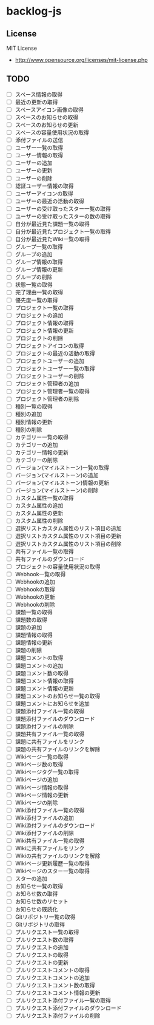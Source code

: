 # backlog-js

## License

MIT License

* http://www.opensource.org/licenses/mit-license.php

## TODO
- [ ] スペース情報の取得
- [ ] 最近の更新の取得
- [ ] スペースアイコン画像の取得
- [ ] スペースのお知らせの取得
- [ ] スペースのお知らせの更新
- [ ] スペースの容量使用状況の取得
- [ ] 添付ファイルの送信
- [ ] ユーザー一覧の取得
- [ ] ユーザー情報の取得
- [ ] ユーザーの追加
- [ ] ユーザーの更新
- [ ] ユーザーの削除
- [ ] 認証ユーザー情報の取得
- [ ] ユーザーアイコンの取得
- [ ] ユーザーの最近の活動の取得
- [ ] ユーザーの受け取ったスター一覧の取得
- [ ] ユーザーの受け取ったスターの数の取得
- [ ] 自分が最近見た課題一覧の取得
- [ ] 自分が最近見たプロジェクト一覧の取得
- [ ] 自分が最近見たWiki一覧の取得
- [ ] グループ一覧の取得
- [ ] グループの追加
- [ ] グループ情報の取得
- [ ] グループ情報の更新
- [ ] グループの削除
- [ ] 状態一覧の取得
- [ ] 完了理由一覧の取得
- [ ] 優先度一覧の取得
- [ ] プロジェクト一覧の取得
- [ ] プロジェクトの追加
- [ ] プロジェクト情報の取得
- [ ] プロジェクト情報の更新
- [ ] プロジェクトの削除
- [ ] プロジェクトアイコンの取得
- [ ] プロジェクトの最近の活動の取得
- [ ] プロジェクトユーザーの追加
- [ ] プロジェクトユーザー一覧の取得
- [ ] プロジェクトユーザーの削除
- [ ] プロジェクト管理者の追加
- [ ] プロジェクト管理者一覧の取得
- [ ] プロジェクト管理者の削除
- [ ] 種別一覧の取得
- [ ] 種別の追加
- [ ] 種別情報の更新
- [ ] 種別の削除
- [ ] カテゴリー一覧の取得
- [ ] カテゴリーの追加
- [ ] カテゴリー情報の更新
- [ ] カテゴリーの削除
- [ ] バージョン(マイルストーン)一覧の取得
- [ ] バージョン(マイルストーン)の追加
- [ ] バージョン(マイルストーン)情報の更新
- [ ] バージョン(マイルストーン)の削除
- [ ] カスタム属性一覧の取得
- [ ] カスタム属性の追加
- [ ] カスタム属性の更新
- [ ] カスタム属性の削除
- [ ] 選択リストカスタム属性のリスト項目の追加
- [ ] 選択リストカスタム属性のリスト項目の更新
- [ ] 選択リストカスタム属性のリスト項目の削除
- [ ] 共有ファイル一覧の取得
- [ ] 共有ファイルのダウンロード
- [ ] プロジェクトの容量使用状況の取得
- [ ] Webhook一覧の取得
- [ ] Webhookの追加
- [ ] Webhookの取得
- [ ] Webhookの更新
- [ ] Webhookの削除
- [ ] 課題一覧の取得
- [ ] 課題数の取得
- [ ] 課題の追加
- [ ] 課題情報の取得
- [ ] 課題情報の更新
- [ ] 課題の削除
- [ ] 課題コメントの取得
- [ ] 課題コメントの追加
- [ ] 課題コメント数の取得
- [ ] 課題コメント情報の取得
- [ ] 課題コメント情報の更新
- [ ] 課題コメントのお知らせ一覧の取得
- [ ] 課題コメントにお知らせを追加
- [ ] 課題添付ファイル一覧の取得
- [ ] 課題添付ファイルのダウンロード
- [ ] 課題添付ファイルの削除
- [ ] 課題共有ファイル一覧の取得
- [ ] 課題に共有ファイルをリンク
- [ ] 課題の共有ファイルのリンクを解除
- [ ] Wikiページ一覧の取得
- [ ] Wikiページ数の取得
- [ ] Wikiページタグ一覧の取得
- [ ] Wikiページの追加
- [ ] Wikiページ情報の取得
- [ ] Wikiページ情報の更新
- [ ] Wikiページの削除
- [ ] Wiki添付ファイル一覧の取得
- [ ] Wiki添付ファイルの追加
- [ ] Wiki添付ファイルのダウンロード
- [ ] Wiki添付ファイルの削除
- [ ] Wiki共有ファイル一覧の取得
- [ ] Wikiに共有ファイルをリンク
- [ ] Wikiの共有ファイルのリンクを解除
- [ ] Wikiページ更新履歴一覧の取得
- [ ] Wikiページのスター一覧の取得
- [ ] スターの追加
- [ ] お知らせ一覧の取得
- [ ] お知らせ数の取得
- [ ] お知らせ数のリセット
- [ ] お知らせの既読化
- [ ] Gitリポジトリ一覧の取得
- [ ] Gitリポジトリの取得
- [ ] プルリクエスト一覧の取得
- [ ] プルリクエスト数の取得
- [ ] プルリクエストの追加
- [ ] プルリクエストの取得
- [ ] プルリクエストの更新
- [ ] プルリクエストコメントの取得
- [ ] プルリクエストコメントの追加
- [ ] プルリクエストコメント数の取得
- [ ] プルリクエストコメント情報の更新
- [ ] プルリクエスト添付ファイル一覧の取得
- [ ] プルリクエスト添付ファイルのダウンロード
- [ ] プルリクエスト添付ファイルの削除
